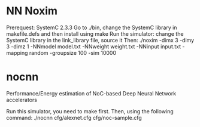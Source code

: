 # NN Noxim
Prerequest: SystemC 2.3.3
Go to ./bin, change the SystemC library in makefile.defs and then install using make
Run the simulator: change the SystemC library in the link_library file, source it
Then: ./noxim -dimx 3 -dimy 3 -dimz 1 -NNmodel model.txt -NNweight weight.txt -NNinput input.txt -mapping random -groupsize 100 -sim 10000


# nocnn
Performance/Energy estimation of NoC-based Deep Neural Network accelerators

Run this simulator, you need to make first.
Then, using the following command:
./nocnn cfg/alexnet.cfg cfg/noc-sample.cfg
